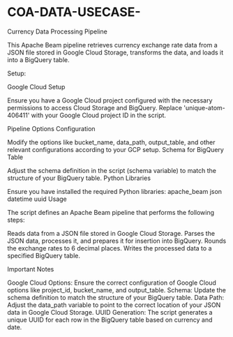 # COA-DATA-USECASE-
Currency Data Processing Pipeline

This Apache Beam pipeline retrieves currency exchange rate data from a JSON file stored in Google Cloud Storage, transforms the data, and loads it into a BigQuery table.

Setup:

Google Cloud Setup

Ensure you have a Google Cloud project configured with the necessary permissions to access Cloud Storage and BigQuery.
Replace 'unique-atom-406411' with your Google Cloud project ID in the script.

Pipeline Options Configuration

Modify the options like bucket_name, data_path, output_table, and other relevant configurations according to your GCP setup.
Schema for BigQuery Table

Adjust the schema definition in the script (schema variable) to match the structure of your BigQuery table.
Python Libraries

Ensure you have installed the required Python libraries:
apache_beam
json
datetime
uuid
Usage

The script defines an Apache Beam pipeline that performs the following steps:

Reads data from a JSON file stored in Google Cloud Storage.
Parses the JSON data, processes it, and prepares it for insertion into BigQuery.
Rounds the exchange rates to 6 decimal places.
Writes the processed data to a specified BigQuery table.



Important Notes

Google Cloud Options: Ensure the correct configuration of Google Cloud options like project_id, bucket_name, and output_table.
Schema: Update the schema definition to match the structure of your BigQuery table.
Data Path: Adjust the data_path variable to point to the correct location of your JSON data in Google Cloud Storage.
UUID Generation: The script generates a unique UUID for each row in the BigQuery table based on currency and date.
